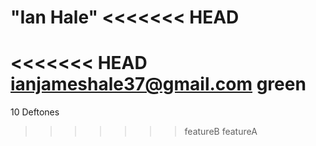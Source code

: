 "Ian Hale" 
<<<<<<< HEAD
=======
<<<<<<< HEAD
ianjameshale37@gmail.com
green
=======
10
Deftones
>>>>>>> featureB
>>>>>>> featureA
